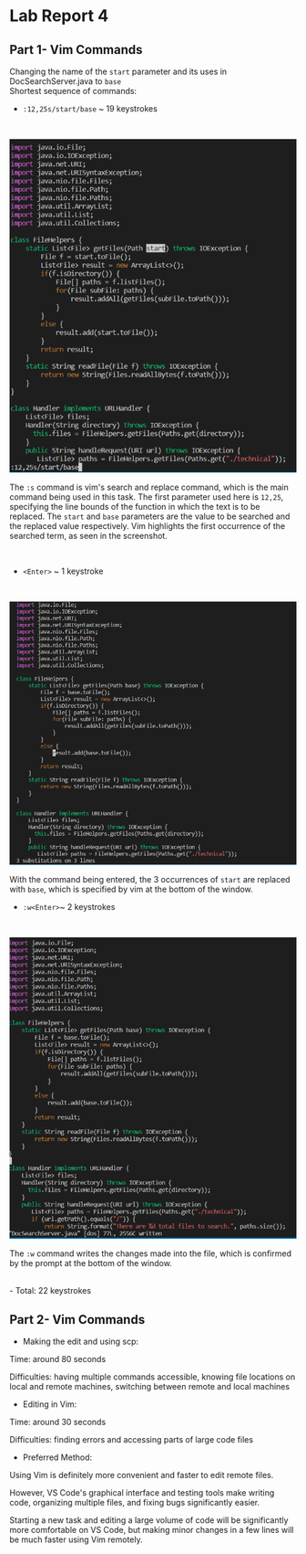 # Lab Report 4


## Part 1- Vim Commands

Changing the name of the `start` parameter and its uses in DocSearchServer.java to `base`
<br>
Shortest sequence of commands:

- `:12,25s/start/base`  ~ 19 keystrokes
<br>

![Image](images/l3-p1i1.png)


The `:s` command is vim's search and replace command, which is the main command being used in this task. The first parameter used here is `12,25`, specifying the line bounds of the function in which the text is to be replaced. The `start` and `base` parameters are the value to be searched and the replaced value respectively. Vim highlights the first occurrence of the searched term, as seen in the screenshot.

<br>

- `<Enter>` ~ 1 keystroke
<br>

![Image](images/l3-p1i2.png)

With the command being entered, the 3 occurrences of `start` are replaced with `base`, which is specified by vim at the bottom of the window.
<br>

- `:w<Enter>`~ 2 keystrokes
<br>

![Image](images/l3-p1i3.png)

The `:w` command writes the changes made into the file, which is confirmed by the prompt at the bottom of the window.
<br>


<br>
- Total: 22 keystrokes

## Part 2- Vim Commands

- Making the edit and using scp:

Time: around 80 seconds

Difficulties: having multiple commands accessible, knowing file locations on local and remote machines, switching between remote and local machines

- Editing in Vim:

Time: around 30 seconds

Difficulties: finding errors and accessing parts of large code files

- Preferred Method:

Using Vim is definitely more convenient and faster to edit remote files.

However, VS Code's graphical interface and testing tools make writing code, organizing multiple files, and fixing bugs significantly easier.

Starting a new task and editing a large volume of code will be significantly more comfortable on VS Code, but making minor changes in a few lines will be much faster using Vim remotely.
<br><br><br><br><br><br>
<br><br>




